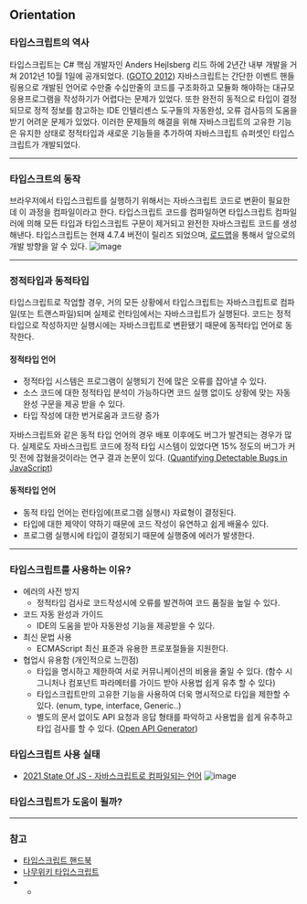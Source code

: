 ## Orientation

### 타입스크립트의 역사
타입스크립트는 C# 핵심 개발자인 Anders Hejlsberg 리드 하에 2년간 내부 개발을 거쳐 2012년 10월 1일에 공개되었다. ([GOTO 2012](https://www.youtube.com/watch?v=3dqZW_DqHIQ&ab_channel=GOTOConferences))
자바스크립트는 간단한 이벤트 핸들링용으로 개발된 언어로 수만줄 수십만줄의 코드를 구조화하고 모듈화 해야하는 대규모 응용프로그램을 작성하기가 어렵다는 문제가 있었다. 
또한 완전히 동적으로 타입이 결정되므로 정적 정보를 참고하는 IDE 인텔리센스 도구들의 자동완성, 오류 검사등의 도움을 받기 어려운 문제가 있었다.
이러한 문제들의 해결을 위해 자바스크립트의 고유한 기능은 유지한 상태로 정적타입과 새로운 기능들을 추가하여 자바스크립트 슈퍼셋인 타입스크립트가 개발되었다.

---
### 타입스크트의 동작
브라우저에서 타입스크립트를 실행하기 위해서는 자바스크립트 코드로 변환이 필요한데 이 과정을 컴파일이라고 한다.
타입스크립트 코드를 컴파일하면 타입스크립트 컴파일러에 의해 모든 타입과 타입스크립트 구문이 제거되고 완전한 자바스크립트 코드를 생성해낸다.
타입스크립트는 현재 4.7.4 버전이 릴리즈 되었으며, [로드맵](https://github.com/Microsoft/TypeScript/wiki/Roadmap)을 통해서 앞으로의 개발 방향을 알 수 있다.
![image](https://user-images.githubusercontent.com/6733004/176998645-88978d10-221b-44d0-b6da-7f7b50554cba.png)


---
### 정적타입과 동적타입
타입스크립트로 작업할 경우, 거의 모든 상황에서 타입스크립트는 자바스크립트로 컴파일(또는 트랜스파일)되며 실제로 런타임에서는 자바스크립트가 실행된다. 
코드는 정적타입으로 작성하지만 실행시에는 자바스크립트로 변환됐기 때문에 동적타입 언어로 동작한다.

#### 정적타입 언어
- 정적타입 시스템은 프로그램이 실행되기 전에 많은 오류를 잡아낼 수 있다.
- 소스 코드에 대한 정적타입 분석이 가능하다면 코드 실행 없이도 상황에 맞는 자동 완성 구문을 제공 받을 수 있다.
- 타입 작성에 대한 번거로움과 코드량 증가

자바스크립트와 같은 동적 타입 언어의 경우 배포 이후에도 버그가 발견되는 경우가 많다. 실제로도 자바스크립트 코드에 정적 타입 시스템이 있었다면 15% 정도의 버그가 커밋 전에 잡혔을것이라는 연구 결과 논문이 있다. ([Quantifying Detectable Bugs in JavaScript](https://www.microsoft.com/en-us/research/wp-content/uploads/2017/09/gao2017javascript.pdf))

#### 동적타입 언어
- 동적 타입 언어는 런타임에(프로그램 실행시) 자료형이 결정된다.
- 타입에 대한 제약이 약하기 때문에 코드 작성이 유연하고 쉽게 배울수 있다.
- 프로그램 실행시에 타입이 결정되기 때문에 실행중에 에러가 발생한다.

---
### 타입스크립트를 사용하는 이유?
- 에러의 사전 방지 
  - 정적타입 검사로  코드작성시에 오류를 발견하여 코드 품질을 높일 수 있다.
- 코드 자동 완성과 가이드
  - IDE의 도움을 받아 자동완성 기능을 제공받을 수 있다.
- 최신 문법 사용
  - ECMAScript 최신 표준과 유용한 프로포절들을 지원한다.
- 협업시 유용함 (개인적으로 느낀점)
  - 타입을 명시하고 제한하여 서로 커뮤니케이션의 비용을 줄일 수 있다. (함수 시그니처나 컴포넌트 파라메터를 가이드 받아 사용법 쉽게 유추 할 수 있다)
  - 타입스크립트만의 고유한 기능을 사용하여 더욱 명시적으로 타입을 제한할 수 있다. (enum, type, interface, Generic..)
  - 별도의 문서 없이도 API 요청과 응답 형태를 파악하고 사용법을 쉽게 유추하고 타입 검사를 할 수 있다. ([Open API Generator](https://egg-programmer.tistory.com/287))

### 타입스크립트 사용 실태
- [2021 State Of JS - 자바스크립트로 컴파일되는 언어](https://2021.stateofjs.com/ko-KR/other-tools/#javascript_flavors0)
![image](https://user-images.githubusercontent.com/6733004/176999425-7b708bf1-90f6-4db2-99dd-cd172c254206.png)

### 타입스크립트가 도움이 될까?


---
### 참고
- [타입스크립트 핸드북](https://joshua1988.github.io/ts/why-ts.html#%EC%99%9C-%ED%83%80%EC%9E%85%EC%8A%A4%ED%81%AC%EB%A6%BD%ED%8A%B8%EB%A5%BC-%EC%8D%A8%EC%95%BC%ED%95%A0%EA%B9%8C%EC%9A%94)
- [나무위키 타입스크립트](https://namu.wiki/w/TypeScript)
- -
